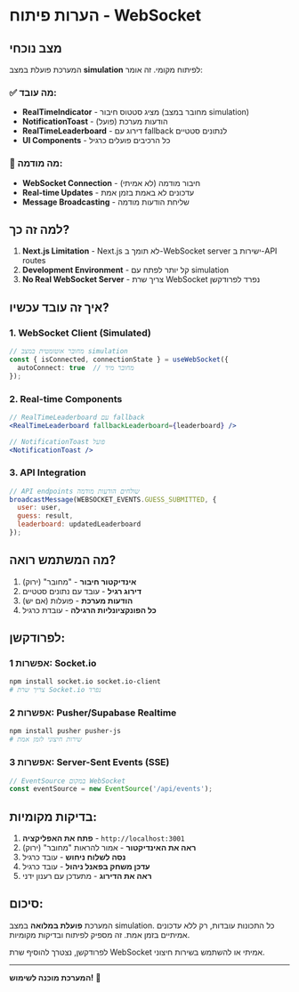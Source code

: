 # הערות פיתוח - WebSocket

## מצב נוכחי

המערכת פועלת במצב **simulation** לפיתוח מקומי. זה אומר:

### ✅ מה עובד:
- **RealTimeIndicator** - מציג סטטוס חיבור (מחובר במצב simulation)
- **NotificationToast** - הודעות מערכת (פועל)
- **RealTimeLeaderboard** - דירוג עם fallback לנתונים סטטיים
- **UI Components** - כל הרכיבים פועלים כרגיל

### 🔧 מה מודמה:
- **WebSocket Connection** - חיבור מודמה (לא אמיתי)
- **Real-time Updates** - עדכונים לא באמת בזמן אמת
- **Message Broadcasting** - שליחת הודעות מודמה

## למה זה כך?

1. **Next.js Limitation** - Next.js לא תומך ב-WebSocket server ישירות ב-API routes
2. **Development Environment** - קל יותר לפתח עם simulation
3. **No Real WebSocket Server** - צריך שרת WebSocket נפרד לפרודקשן

## איך זה עובד עכשיו?

### 1. WebSocket Client (Simulated)
```typescript
// מחובר אוטומטית במצב simulation
const { isConnected, connectionState } = useWebSocket({
  autoConnect: true  // מחובר מיד
});
```

### 2. Real-time Components
```jsx
// RealTimeLeaderboard עם fallback
<RealTimeLeaderboard fallbackLeaderboard={leaderboard} />

// NotificationToast פועל
<NotificationToast />
```

### 3. API Integration
```javascript
// API endpoints שולחים הודעות מודמה
broadcastMessage(WEBSOCKET_EVENTS.GUESS_SUBMITTED, {
  user: user,
  guess: result,
  leaderboard: updatedLeaderboard
});
```

## מה המשתמש רואה?

1. **אינדיקטור חיבור** - "מחובר" (ירוק)
2. **דירוג רגיל** - עובד עם נתונים סטטיים
3. **הודעות מערכת** - פועלות (אם יש)
4. **כל הפונקציונליות הרגילה** - עובדת כרגיל

## לפרודקשן:

### אפשרות 1: Socket.io
```bash
npm install socket.io socket.io-client
# צריך שרת Socket.io נפרד
```

### אפשרות 2: Pusher/Supabase Realtime
```bash
npm install pusher pusher-js
# שירות חיצוני לזמן אמת
```

### אפשרות 3: Server-Sent Events (SSE)
```javascript
// EventSource במקום WebSocket
const eventSource = new EventSource('/api/events');
```

## בדיקות מקומיות:

1. **פתח את האפליקציה** - `http://localhost:3001`
2. **ראה את האינדיקטור** - אמור להראות "מחובר" (ירוק)
3. **נסה לשלוח ניחוש** - עובד כרגיל
4. **עדכן משחק בפאנל ניהול** - עובד כרגיל
5. **ראה את הדירוג** - מתעדכן עם רענון ידני

## סיכום:

המערכת **פועלת במלואה** במצב simulation. כל התכונות עובדות, רק ללא עדכונים אמיתיים בזמן אמת. זה מספיק לפיתוח ובדיקות מקומיות.

לפרודקשן, נצטרך להוסיף שרת WebSocket אמיתי או להשתמש בשירות חיצוני.

---

**המערכת מוכנה לשימוש!** 🚀
